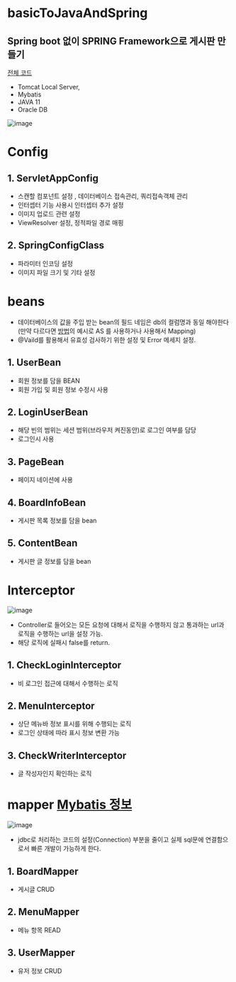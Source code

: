 # basicToJavaAndSpring

## Spring boot 없이 SPRING Framework으로 게시판 만들기
[전체 코드 ](https://github.com/jobmania/basicToJavaAndSpring/tree/master/springMVC-workspace/MiniPjt)
- Tomcat Local Server,
- Mybatis
- JAVA 11
- Oracle DB 


![image](https://github.com/jobmania/basicToJavaAndSpring/assets/108961843/3f9a00af-afa1-4250-92bc-8cb20c761198)


# Config
 ## 1. ServletAppConfig
- 스캔할 컴포넌트 설정 , 데이터베이스 접속관리, 쿼리접속객체 관리
- 인터셉터 기능 사용시 인터셉터 추가 설정
- 이미지 업로드 관련 설정
- ViewResolver 설정, 정적파일 경로 매핑

 ## 2. SpringConfigClass
- 파라미터 인코딩 설정
- 이미지 파일 크기 및 기타 설정

# beans 
- 데이터베이스의 값을 주입 받는 bean의 필드 네임은 db의 컬럼명과 동일 해야한다 (만약 다르다면 [방법](https://hayden-archive.tistory.com/326)의 예시로 AS 를 사용하거나 <resultMap> 사용해서 Mapping)
- @Vaild를 활용해서 유효성 검사하기 위한 설정 및 Error 메세지 설정.
  
 ## 1. UserBean
  - 회원 정보를 담을 BEAN
  - 회원 가입 및 회원 정보 수정시 사용

 ## 2. LoginUserBean
  - 해당 빈의 범위는 세션 범위(브라우저 켜진동안)로 로그인 여부를 담당
  - 로그인시 사용
  
 ## 3. PageBean
  - 페이지 네이션에 사용
  
 ## 4. BoardInfoBean
  - 게시판 목록 정보를 담을 bean

 ## 5. ContentBean
  - 게시판 글 정보를 담을 bean

 
# Interceptor
 ![image](https://github.com/jobmania/basicToJavaAndSpring/assets/108961843/cb0f1e7a-b292-4d8c-ad07-ed6fdb6177ab)
- Controller로 들어오는 모든 요청에 대해서 로직을 수행하지 않고 통과하는 url과 로직을 수행하는 url을 설정 가능.
- 해당 로직에 실패시 false를 return. 
 ## 1. CheckLoginInterceptor
 - 비 로그인 접근에 대해서 수행하는 로직
 
 ## 2. MenuInterceptor
 - 상단 메뉴바 정보 표시를 위해 수행되는 로직
 - 로그인 상태에 따라 표시 정보 변환 가능
 
 ## 3. CheckWriterInterceptor
 - 글 작성자인지 확인하는 로직



# mapper [Mybatis 정보](https://jung-story.tistory.com/128) 
 ![image](https://github.com/jobmania/basicToJavaAndSpring/assets/108961843/7af3565a-65f9-45d3-87ee-b7f650135f1f)
- jdbc로 처리하는 코드의 설정(Connection) 부분을 줄이고 실제 sql문에 연결함으로서 빠른 개발이 가능하게 한다.
## 1. BoardMapper
 - 게시글 CRUD
## 2. MenuMapper
 - 메뉴 항목 READ
## 3. UserMapper
 - 유저 정보 CRUD
 

